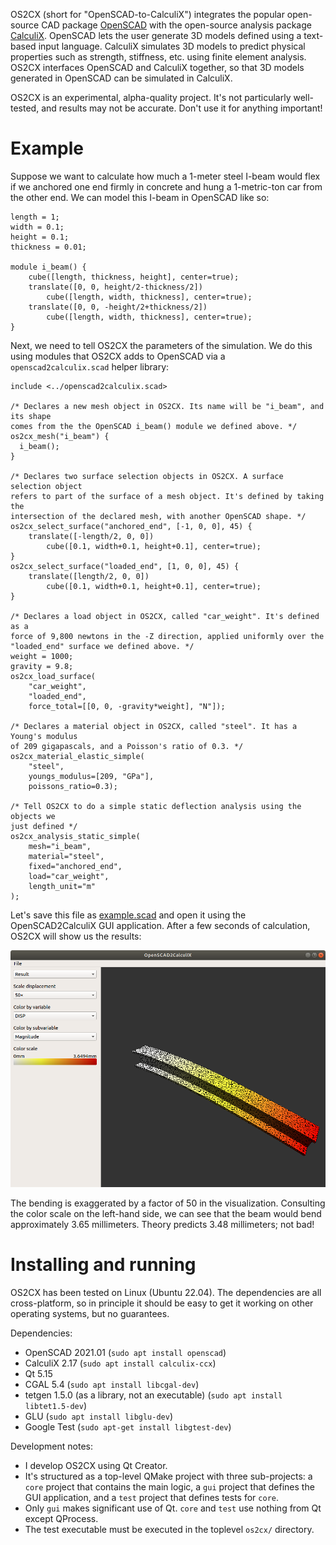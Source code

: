 OS2CX (short for "OpenSCAD-to-CalculiX") integrates the popular open-source CAD
package [OpenSCAD](http://www.openscad.org/) with the open-source analysis
package [CalculiX](http://www.calculix.de/). OpenSCAD lets the user generate 3D
models defined using a text-based input language. CalculiX simulates 3D models
to predict physical properties such as strength, stiffness, etc. using finite
element analysis. OS2CX interfaces OpenSCAD and CalculiX together, so that 3D
models generated in OpenSCAD can be simulated in CalculiX.

OS2CX is an experimental, alpha-quality project. It's not particularly
well-tested, and results may not be accurate. Don't use it for anything
important!

# Example

Suppose we want to calculate how much a 1-meter steel I-beam would flex if we
anchored one end firmly in concrete and hung a 1-metric-ton car from the other
end. We can model this I-beam in OpenSCAD like so:

```openscad
length = 1;
width = 0.1;
height = 0.1;
thickness = 0.01;

module i_beam() {
    cube([length, thickness, height], center=true);
    translate([0, 0, height/2-thickness/2])
        cube([length, width, thickness], center=true);
    translate([0, 0, -height/2+thickness/2])
        cube([length, width, thickness], center=true);
}
```

Next, we need to tell OS2CX the parameters of the simulation. We do this using
modules that OS2CX adds to OpenSCAD via a `openscad2calculix.scad` helper
library:

```openscad
include <../openscad2calculix.scad>

/* Declares a new mesh object in OS2CX. Its name will be "i_beam", and its shape
comes from the the OpenSCAD i_beam() module we defined above. */
os2cx_mesh("i_beam") {
  i_beam();
}

/* Declares two surface selection objects in OS2CX. A surface selection object
refers to part of the surface of a mesh object. It's defined by taking the
intersection of the declared mesh, with another OpenSCAD shape. */
os2cx_select_surface("anchored_end", [-1, 0, 0], 45) {
    translate([-length/2, 0, 0])
        cube([0.1, width+0.1, height+0.1], center=true);
}
os2cx_select_surface("loaded_end", [1, 0, 0], 45) {
    translate([length/2, 0, 0])
        cube([0.1, width+0.1, height+0.1], center=true);
}

/* Declares a load object in OS2CX, called "car_weight". It's defined as a
force of 9,800 newtons in the -Z direction, applied uniformly over the
"loaded_end" surface we defined above. */
weight = 1000;
gravity = 9.8;
os2cx_load_surface(
    "car_weight",
    "loaded_end",
    force_total=[[0, 0, -gravity*weight], "N"]);

/* Declares a material object in OS2CX, called "steel". It has a Young's modulus
of 209 gigapascals, and a Poisson's ratio of 0.3. */
os2cx_material_elastic_simple(
    "steel",
    youngs_modulus=[209, "GPa"],
    poissons_ratio=0.3);

/* Tell OS2CX to do a simple static deflection analysis using the objects we
just defined */
os2cx_analysis_static_simple(
    mesh="i_beam",
    material="steel",
    fixed="anchored_end",
    load="car_weight",
    length_unit="m"
);
```

Let's save this file as [example.scad](docs/example.scad) and open it using the
OpenSCAD2CalculiX GUI application. After a few seconds of calculation, OS2CX
will show us the results:

![Screenshot of simulation results](docs/example_screenshot.png)

The bending is exaggerated by a factor of 50 in the visualization. Consulting
the color scale on the left-hand side, we can see that the beam would bend
approximately 3.65 millimeters. Theory predicts 3.48 millimeters; not bad!

# Installing and running

OS2CX has been tested on Linux (Ubuntu 22.04). The dependencies are all
cross-platform, so in principle it should be easy to get it working on other
operating systems, but no guarantees.

Dependencies:
* OpenSCAD 2021.01 (`sudo apt install openscad`)
* CalculiX 2.17 (`sudo apt install calculix-ccx`)
* Qt 5.15
* CGAL 5.4 (`sudo apt install libcgal-dev`)
* tetgen 1.5.0 (as a library, not an executable)
  (`sudo apt install libtet1.5-dev`)
* GLU (`sudo apt install libglu-dev`)
* Google Test (`sudo apt-get install libgtest-dev`)

Development notes:
* I develop OS2CX using Qt Creator.
* It's structured as a top-level QMake project with three sub-projects: a `core`
  project that contains the main logic, a `gui` project that defines the GUI
  application, and a `test` project that defines tests for `core`.
* Only `gui` makes significant use of Qt. `core` and `test` use nothing from Qt
  except QProcess.
* The test executable must be executed in the toplevel `os2cx/` directory.

